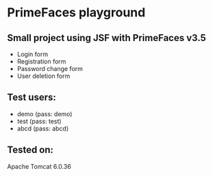 PrimeFaces playground
==========

Small project using JSF with PrimeFaces v3.5
-------------------------------------
- Login form
- Registration form
- Password change form
- User deletion form

Test users:
------------------------------------
- demo (pass: demo)
- test (pass: test)
- abcd (pass: abcd)

Tested on:
-------------------------------------
Apache Tomcat 6.0.36

